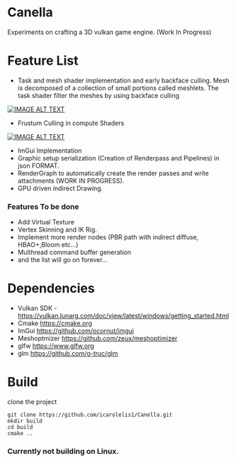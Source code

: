 # Canella

Experiments on crafting a 3D vulkan game engine.
(Work In Progress)

# Feature List
- Task and mesh shader implementation and early backface culling.  Mesh is decomposed of a collection of small portions called meshlets. The task shader filter the meshes by using backface culling

[![IMAGE ALT TEXT](http://img.youtube.com/vi/gYv5ZlkNnf8/0.jpg)](http://www.youtube.com/watch?v=gYv5ZlkNnf8 "Cluster Visualization")

- Frustum Culling in compute Shaders
  
[![IMAGE ALT TEXT](http://img.youtube.com/vi/1L7Vubym8GA/0.jpg)](http://www.youtube.com/watch?v=1L7Vubym8GA "Frustum Culling")

- ImGui Implementation
- Graphic setup serialization (Creation of Renderpass and Pipelines) in json FORMAT.
- RenderGraph to automatically create the render passes and write attachments (WORK IN PROGRESS).
- GPU driven indirect Drawing.

### Features To be done
- Add Virtual Texture
- Vertex Skinning and IK Rig.
- Implement more render nodes (PBR path with indirect diffuse, HBAO+,Bloom etc...)
- Multhread command buffer generation
- and the list will go on forever...

# Dependencies
- Vulkan SDK - https://vulkan.lunarg.com/doc/view/latest/windows/getting_started.html
- Cmake https://cmake.org 
- ImGui https://github.com/ocornut/imgui
- Meshoptmizer https://github.com/zeux/meshoptimizer
- glfw https://www.glfw.org
- glm https://github.com/g-truc/glm

# Build
clone the project 
```
git clone https://github.com/icarolelis1/Canella.git
mkdir build
cd build
cmake ..
```

### Currently not building on Linux.


